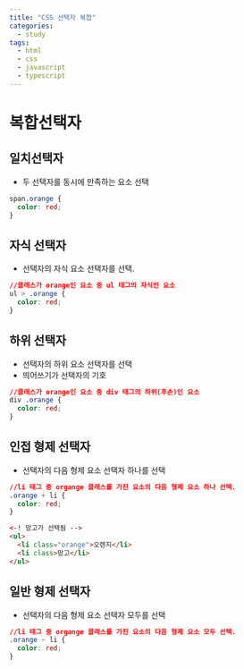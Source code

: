 ```yaml
---
title: "CSS 선택자 복합"
categories:
  - study
tags:
  - html
  - css
  - javascript
  - typescript
---
```


# 복합선택자

## 일치선택자 
- 두 선택자를 동시에 만족하는 요소 선택
```css
span.orange {
  color: red;
}
```

## 자식 선택자
- 선택자의 자식 요소 선택자를 선택.
```css
//클래스가 orange인 요소 중 ul 태그의 자식인 요소
ul > .orange {
  color: red;
}
```

## 하위 선택자
- 선택자의 하위 요소 선택자를 선택
- 띄어쓰기가 선택자의 기호
```css
//클래스가 orange인 요소 중 div 태그의 하위(후손)인 요소
div .orange {
  color: red;
}
```

## 인접 형제 선택자
- 선택자의 다음 형제 요소 선택자 하나를 선택
```css
//li 태그 중 organge 클래스를 가진 요소의 다음 형제 요소 하나 선택.
.orange + li {
  color: red;
}
```
```html
<-! 망고가 선택됨 -->
<ul>
  <li class="orange">오렌지</li>
  <li class>망고</li> 
</ul>
```

## 일반 형제 선택자
- 선택자의 다음 형제 요소 선택자 모두를 선택
```css
//li 태그 중 organge 클래스를 가진 요소의 다음 형제 요소 모두 선택.
.orange ~ li {
  color: red;
}
```